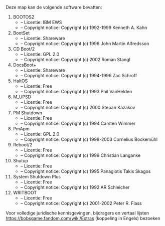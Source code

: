 ﻿Deze map kan de volgende software bevatten:

1. BOOTOS2
   - – Licentie: IBM EWS
   - – Copyright notice: Copyright (c) 1992-1999 Kenneth A. Kahn
2. BootSet
   - – Licentie: Shareware
   - – Copyright notice: Copyright (c) 1996 John Martin Alfredsson
3. CD Boot/2
   - – Licentie: GPL 2.0
   - – Copyright notice: Copyright (c) 2002 Roman Stangl
4. DocsBoot+
   - – Licentie: Shareware
   - – Copyright notice: Copyright (c) 1994-1996 Zac Schroff
5. HaltOS
   - – Licentie: Free
   - – Copyright notice: Copyright (c) 1993 Phil VanHelden
6. M_UPSD
   - – Licentie: Free
   - – Copyright notice: Copyright (c) 2000 Stepan Kazakov
7. PM Shutdown
   - – Licentie: Free
   - – Copyright notice: Copyright (c) 1994 Carsten Wimmer
8. PmApm
   - – Licentie: GPL 2.0
   - – Copyright notice: Copyright (c) 1998-2003 Cornelius Bockemühl
9. Reboot/2
   - – Licentie: Free
   - – Copyright notice: Copyright (c) 1999 Christian Langanke
10. Shutup
    - – Licentie: Free
    - – Copyright notice: Copyright (c) 1995 Panagiotis Takis Skagos
11. System Shutdown Plus
    - – Licentie: Free
    - – Copyright notice: Copyright (c) 1992 AR Schleicher
12. WRITBOOT
    - – Licentie: Free
    - – Copyright notice: Copyright (c) 2001-2002 Peter R. Flass

Voor volledige juridische kennisgevingen, bijdragers en vertaal lijsten https://bobsgame.fandom.com/wiki/Extras (koppeling in Engels) bezoeken
